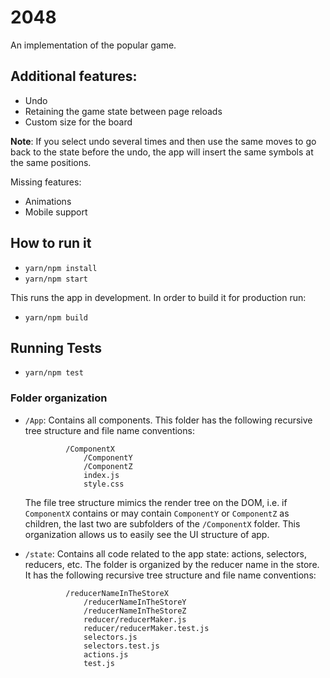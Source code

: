 
# 2048

An implementation of the popular game.

## Additional features:

* Undo
* Retaining the game state between page reloads
* Custom size for the board

**Note**: If you select undo several times and then use the same moves to go back to the state before the undo, the app will insert the same symbols at the same positions.

Missing features:

* Animations
* Mobile support

## How to run it

- `yarn/npm install`
- `yarn/npm start`

This runs the app in development. In order to build it for production run:

* `yarn/npm build`

## Running Tests

* `yarn/npm test`

### Folder organization

*  `/App`: Contains all components. This folder has the following recursive tree structure and file name conventions:

    	        /ComponentX
                    /ComponentY
                    /ComponentZ 
                    index.js
                    style.css

    The file tree structure mimics the render tree on the DOM, i.e. if `ComponentX` contains or may contain `ComponentY` or `ComponentZ` as children, the last two are subfolders of the `/ComponentX` folder. This organization allows us to easily see the UI structure of app.

 * `/state`: Contains all code related to the app state: actions, selectors, reducers, etc. The folder is organized by the reducer name in the store. It has the following recursive tree structure and file name conventions:

                /reducerNameInTheStoreX
                    /reducerNameInTheStoreY
                    /reducerNameInTheStoreZ
                    reducer/reducerMaker.js
                    reducer/reducerMaker.test.js
                    selectors.js
                    selectors.test.js
                    actions.js
                    test.js
